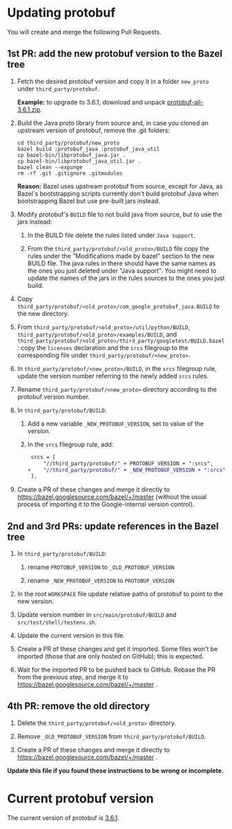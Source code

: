# Updating protobuf

You will create and merge the following Pull Requests.

## 1st PR: add the new protobuf version to the Bazel tree

1.  Fetch the desired protobuf version and copy it in a folder `new_proto` under
   `third_party/protobuf`.

    **Example:** to upgrade to 3.6.1, download and unpack
    [protobuf-all-3.6.1.zip](https://github.com/protocolbuffers/protobuf/releases/download/v3.6.1/protobuf-all-3.6.1.zip).

1.  Build the Java proto library from source and, in case you cloned an upstream version
    of protobuf, remove the .git folders:

    ```
    cd third_party/protobuf/new_proto
    bazel build :protobuf_java :protobuf_java_util
    cp bazel-bin/libprotobuf_java.jar .
    cp bazel-bin/libprotobuf_java_util.jar .
    bazel clean --expunge
    rm -rf .git .gitignore .gitmodules
    ```

    **Reason:** Bazel uses upstream protobuf from source, except for Java, as Bazel's bootstrapping
    scripts currently don't build protobuf Java when bootstrapping Bazel but use pre-built jars
    instead.

1.  Modify protobuf's `BUILD` file to not build java from source, but to use the jars instead:

    1.  In the BUILD file delete the rules listed under `Java support`.

    1.  From the `third_party/protobuf/<old_proto>/BUILD` file copy the rules under the
        "Modifications made by bazel" section to the new BUILD file. The java rules in there should
        have the same names as the ones you just deleted under "Java support". You might need to
        update the names of the jars in the rules sources to the ones you just build.

1.  Copy `third_party/protobuf/<old_proto>/com_google_protobuf_java.BUILD` to the new directory.

1.  From `third_party/protobuf/<old_proto>/util/python/BUILD`,
    `third_party/protobuf/<old_proto>/examples/BUILD`, and
    `third_party/protobuf/<old_proto>/third_party/googletest/BUILD.bazel`:
    copy the `licenses` declaration and the `srcs` filegroup to the corresponding file under
    `third_party/protobuf/<new_proto>`.

1.  In `third_party/protobuf/<new_proto>/BUILD`, in the `srcs` filegroup rule, update the version
    number referring to the newly added `srcs` rules.

1.  Rename `third_party/protobuf/<new_proto>` directory according to the protobuf version number.

1.  In `third_party/protobuf/BUILD`:

    1.  Add a new variable `_NEW_PROTOBUF_VERSION`, set to value of the version.

    1.  In the `srcs` filegroup rule, add:

        ```diff
         srcs = [
             "//third_party/protobuf/" + PROTOBUF_VERSION + ":srcs",
        +    "//third_party/protobuf/" + _NEW_PROTOBUF_VERSION + ":srcs",
         ],
        ```

1.  Create a PR of these changes and merge it directly to
    https://bazel.googlesource.com/bazel/+/master (without the usual process of importing it to
    the Google-internal version control).

## 2nd and 3rd PRs: update references in the Bazel tree

1.  In `third_party/protobuf/BUILD`:

    1.  rename `PROTOBUF_VERSION` to `_OLD_PROTOBUF_VERSION`

    1.  rename `_NEW_PROTOBUF_VERSION` to `PROTOBUF_VERSION`

1.  In the root `WORKSPACE` file update relative paths of protobuf to point to the new version.

1.  Update version number in `src/main/protobuf/BUILD` and `src/test/shell/testenv.sh`.

1.  Update the current version in this file.

1.  Create a PR of these changes and get it imported. Some files won't be imported (those that are
    only hosted on GitHub); this is expected.

2.  Wait for the imported PR to be pushed back to GitHub. Rebase the PR from the previous step, and
    merge it to https://bazel.googlesource.com/bazel/+/master .

## 4th PR: remove the old directory

1.  Delete the `third_party/protobuf/<old_proto>` directory.

1.  Remove `_OLD_PROTOBUF_VERSION` from `third_party/protobuf/BUILD`.

1.  Create a PR of these changes and merge it directly to
    https://bazel.googlesource.com/bazel/+/master .

**Update this file if you found these instructions to be wrong or incomplete.**

# Current protobuf version

The current version of protobuf is [3.6.1](https://github.com/google/protobuf/releases/tag/v3.6.1).
